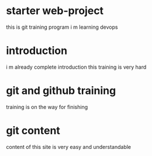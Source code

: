 # starter web-project
this is git training program
i m learning devops


# introduction
i m already complete introduction
this training is very hard
# git and github training
training is on the way for finishing
# git content 
content of this site is very easy and understandable